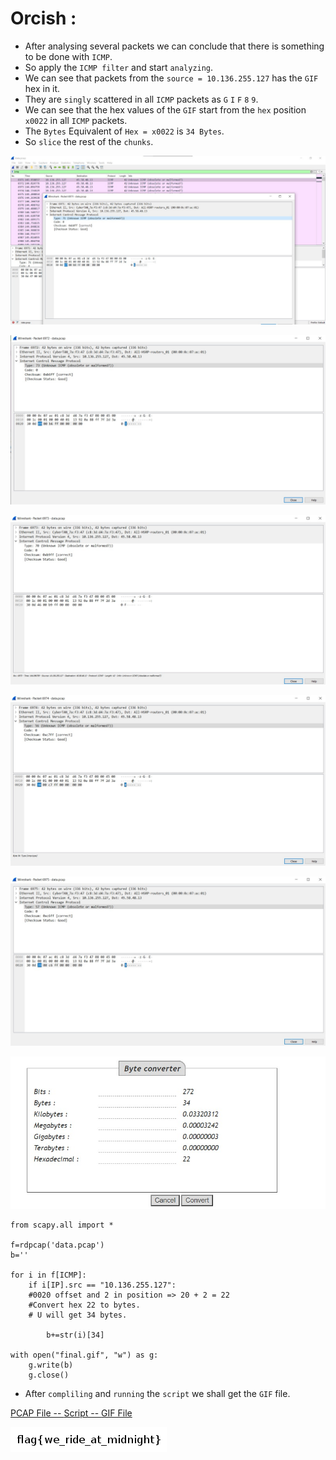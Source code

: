 # Orcish :

- After analysing several packets we can conclude that there is something to be done with `ICMP`.
- So apply the `ICMP filter` and start `analyzing`.
- We can see that packets from the `source = 10.136.255.127` has the `GIF` hex in it.
- They are `singly` scattered in all `ICMP` packets as `G` `I` `F` `8` `9`.
- We can see that the hex values of the `GIF` start from the `hex` position `x0022` in all `ICMP` packets.
- The `Bytes` Equivalent of `Hex = x0022` is `34 Bytes`.
- So `slice` the rest of the `chunks`.

![Bi0s](https://github.com/a3X3k/Training/blob/main/Forensics/Network/Assets/15.jpeg?raw=true)

![Bi0s](https://github.com/a3X3k/Training/blob/main/Forensics/Network/Assets/16.jpeg?raw=true)

![Bi0s](https://github.com/a3X3k/Training/blob/main/Forensics/Network/Assets/17.jpeg?raw=true)

![Bi0s](https://github.com/a3X3k/Training/blob/main/Forensics/Network/Assets/18.jpeg?raw=true)

![Bi0s](https://github.com/a3X3k/Training/blob/main/Forensics/Network/Assets/19.jpeg?raw=true)

![Bi0s](https://github.com/a3X3k/Training/blob/main/Forensics/Network/Assets/20.jpeg?raw=true)

```
from scapy.all import *

f=rdpcap('data.pcap')
b=''

for i in f[ICMP]:
    if i[IP].src == "10.136.255.127":
	#0020 offset and 2 in position => 20 + 2 = 22
	#Convert hex 22 to bytes.
	# U will get 34 bytes.

        b+=str(i)[34] 

with open("final.gif", "w") as g:
    g.write(b)
    g.close()
```

- After `compliling` and `running` the `script` we shall get the `GIF` file.

[PCAP File -- ](https://github.com/a3X3k/Training/blob/main/Forensics/Network/Orcish/data.pcap)
[Script -- ](https://github.com/a3X3k/Training/blob/main/Forensics/Network/Orcish/1.py)
[GIF File](https://github.com/a3X3k/Training/blob/main/Forensics/Network/Orcish/final.gif)

![Bi0s](https://github.com/a3X3k/Training/blob/main/Forensics/Network/Orcish/final.gif?raw=true)
